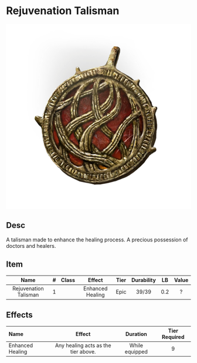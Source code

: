 # Rejuvenation Talisman

![Copyrighted Image](RejuvenationTalisman.png)

## Desc

A talisman made to enhance the healing process. A precious possession of doctors and healers.

## Item

|         Name         | # | Class |      Effect      | Tier | Durability | LB | Value |
| :-------------------: | :-: | :---: | :--------------: | :--: | :--------: | :-: | :---: |
| Rejuvenation Talisman | 1 |      | Enhanced Healing | Epic |   39/39   | 0.2 |   ?   |

## Effects

| Name             |               Effect               |    Duration    | Tier Required |
| :--------------- | :---------------------------------: | :------------: | :-----------: |
| Enhanced Healing | Any healing acts as the tier above. | While equipped |       9       |
